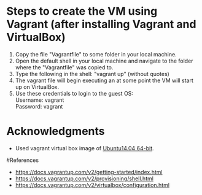 # Steps to create the VM using Vagrant (after installing Vagrant and VirtualBox)

1. Copy the file "Vagrantfile" to some folder in your local machine.
2. Open the default shell in your local machine and navigate to the folder where the "Vagrantfile" was copied to.
3. Type the following in the shell: "vagrant up" (without quotes)
4. The vagrant file will begin executing an at some point the VM will start up on VirtualBox.
5. Use these credentials to login to the guest OS:</br>
Username: vagrant</br>
Password: vagrant</br>

# Acknowledgments
* Used vagrant virtual box image of [Ubuntu14.04 64-bit](https://atlas.hashicorp.com/boxcutter/boxes/ubuntu1404-desktop/versions/2.0.7).

#References
* https://docs.vagrantup.com/v2/getting-started/index.html
* https://docs.vagrantup.com/v2/provisioning/shell.html 
* https://docs.vagrantup.com/v2/virtualbox/configuration.html
